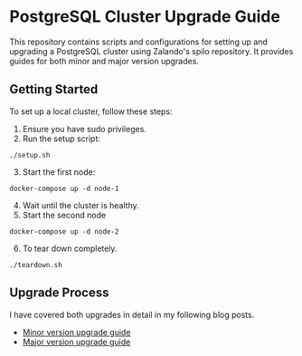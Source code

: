 # PostgreSQL Cluster Upgrade Guide

This repository contains scripts and configurations for setting up and upgrading a PostgreSQL cluster using Zalando's spilo repository. 
It provides guides for both minor and major version upgrades.

## Getting Started

To set up a local cluster, follow these steps:

1. Ensure you have sudo privileges.
2. Run the setup script:
```
./setup.sh
```
3. Start the first node:
```
docker-compose up -d node-1
```
4. Wait until the cluster is healthy.
5. Start the second node
```
docker-compose up -d node-2
```
6. To tear down completely.
```
./teardown.sh
```
## Upgrade Process

I have covered both upgrades in detail in my following blog posts.

- [Minor version upgrade guide](https://medium.com/@anasanjaria/optimize-postgresql-minor-version-upgrade-guide-7101a94236de)
- [Major version upgrade guide](https://medium.com/@anasanjaria/7af55e2c80a5)